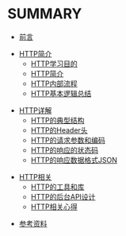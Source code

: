 # SUMMARY

<!-- ## 前言 -->
* [前言](README.md)

<!-- ## HTTP简介 -->
* [HTTP简介](http_intro/README.md)
  * [HTTP学习目的](http_intro/ch1_http_learn_purpose.md)
  * [HTTP简介](http_intro/ch2_http_intro.md)
  * [HTTP内部流程](http_intro/ch3_http_internal_process.md)
  * [HTTP基本逻辑总结](http_intro/ch4_http_basic_logic.md)

<!-- ## HTTP详解 -->
* [HTTP详解](http_detail/README.md)
  * [HTTP的典型结构](http_detail/ch1_http_structure.md)
  * [HTTP的Header头](http_detail/ch2_http_header.md)
  * [HTTP的请求参数和编码](http_detail/ch3_http_req_param_encode.md)
  * [HTTP的响应的状态码](http_detail/ch4_http_resp_status_code.md)
  * [HTTP的响应数据格式JSON](http_detail/ch5_http_resp_data_format_json.md)

<!-- ## HTTP相关 -->
* [HTTP相关](http_related/README.md)
  * [HTTP的工具和库](http_related/ch1_http_tool_lib.md)
  * [HTTP的后台API设计](http_related/ch2_http_api_design.md)
  * [HTTP相关心得](http_related/ch3_http_note_summary.md)

<!-- ## 附录 -->
* [参考资料](reference.md)

